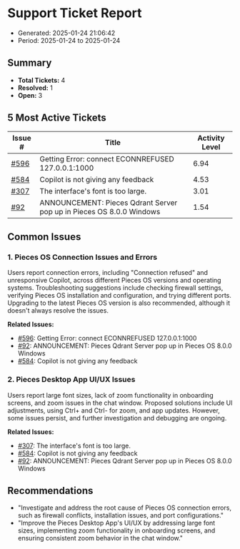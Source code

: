 # Support Ticket Report
- Generated: 2025-01-24 21:06:42
- Period: 2025-01-24 to 2025-01-24

## Summary
- **Total Tickets:** 4
- **Resolved:** 1
- **Open:** 3

## 5 Most Active Tickets
| Issue # | Title | Activity Level |
|---------|-------|----------------|
| [#596](https://github.com/pieces-app/support/issues/596) | Getting Error: connect ECONNREFUSED 127.0.0.1:1000 | 6.94 |
| [#584](https://github.com/pieces-app/support/issues/584) | Copilot is not giving any feedback | 4.53 |
| [#307](https://github.com/pieces-app/support/issues/307) | The interface's font is too large. | 3.01 |
| [#92](https://github.com/pieces-app/support/issues/92) | ANNOUNCEMENT: Pieces Qdrant Server pop up in Pieces OS 8.0.0 Windows | 1.54 |

## Common Issues
### 1. Pieces OS Connection Issues and Errors
Users report connection errors, including "Connection refused" and unresponsive Copilot, across different Pieces OS versions and operating systems. Troubleshooting suggestions include checking firewall settings, verifying Pieces OS installation and configuration, and trying different ports. Upgrading to the latest Pieces OS version is also recommended, although it doesn't always resolve the issues. 

**Related Issues:**
- [#596](https://github.com/pieces-app/support/issues/596): Getting Error: connect ECONNREFUSED 127.0.0.1:1000
- [#92](https://github.com/pieces-app/support/issues/92): ANNOUNCEMENT: Pieces Qdrant Server pop up in Pieces OS 8.0.0 Windows
- [#584](https://github.com/pieces-app/support/issues/584): Copilot is not giving any feedback

### 2. Pieces Desktop App UI/UX Issues
Users report large font sizes, lack of zoom functionality in onboarding screens, and zoom issues in the chat window. Proposed solutions include UI adjustments, using Ctrl+ and Ctrl- for zoom, and app updates. However, some issues persist, and further investigation and debugging are ongoing.

**Related Issues:**
- [#307](https://github.com/pieces-app/support/issues/307): The interface's font is too large.
- [#584](https://github.com/pieces-app/support/issues/584): Copilot is not giving any feedback
- [#92](https://github.com/pieces-app/support/issues/92): ANNOUNCEMENT: Pieces Qdrant Server pop up in Pieces OS 8.0.0 Windows


## Recommendations
- "Investigate and address the root cause of Pieces OS connection errors, such as firewall conflicts, installation issues, and port configurations."
- "Improve the Pieces Desktop App's UI/UX by addressing large font sizes, implementing zoom functionality in onboarding screens, and ensuring consistent zoom behavior in the chat window."
